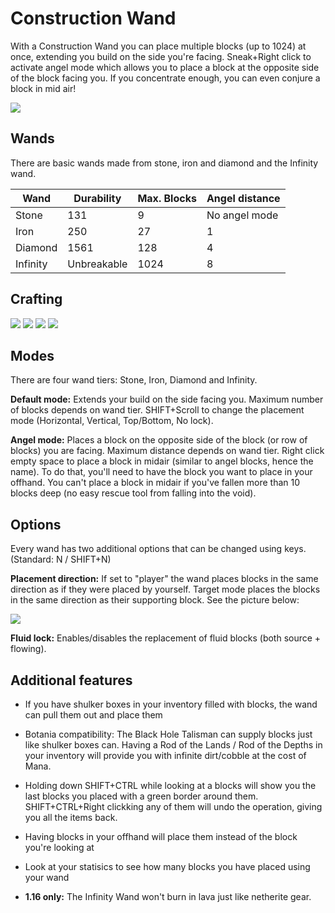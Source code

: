 # Construction Wand
With a Construction Wand you can place multiple blocks (up to 1024) at once, extending you build on the side you're facing.
Sneak+Right click to activate angel mode which allows you to place a block at the opposite side of the block facing you.
If you concentrate enough, you can even conjure a block in mid air!

![](https://raw.githubusercontent.com/Theta-Dev/ConstructionWand/1.15/images/wands.png)

## Wands
There are basic wands made from stone, iron and diamond and the Infinity wand.

| Wand     | Durability  | Max. Blocks | Angel distance |
|----------|-------------|-------------|----------------|
| Stone    | 131         | 9           | No angel mode  |
| Iron     | 250         | 27          | 1              |
| Diamond  | 1561        | 128         | 4              |
| Infinity | Unbreakable | 1024        | 8              |

## Crafting
![](https://raw.githubusercontent.com/Theta-Dev/ConstructionWand/1.15/images/crafting1.png)
![](https://raw.githubusercontent.com/Theta-Dev/ConstructionWand/1.15/images/crafting2.png)
![](https://raw.githubusercontent.com/Theta-Dev/ConstructionWand/1.15/images/crafting3.png)
![](https://raw.githubusercontent.com/Theta-Dev/ConstructionWand/1.15/images/crafting4.png)

## Modes
There are four wand tiers: Stone, Iron, Diamond and Infinity.

**Default mode:** Extends your build on the side facing you. Maximum number of blocks depends on wand tier. SHIFT+Scroll to change the placement mode (Horizontal, Vertical, Top/Bottom, No lock).

**Angel mode:** Places a block on the opposite side of the block (or row of blocks) you are facing. Maximum distance depends on wand tier. Right click empty space to place a block in midair (similar to angel blocks, hence the name). To do that, you'll need to have the block you want to place in your offhand. You can't place a block in midair if you've fallen more than 10 blocks deep (no easy rescue tool from falling into the void).

## Options
Every wand has two additional options that can be changed using keys. (Standard: N / SHIFT+N)

**Placement direction:** If set to "player" the wand places blocks in the same direction as if they were placed by yourself. Target mode places the blocks in the same direction as their supporting block. See the picture below:

![](https://raw.githubusercontent.com/Theta-Dev/ConstructionWand/1.15/images/placedir.png)

**Fluid lock:** Enables/disables the replacement of fluid blocks (both source + flowing).

## Additional features
- If you have shulker boxes in your inventory filled with blocks, the wand can pull them out and place them

- Botania compatibility: The Black Hole Talisman can supply blocks just like shulker boxes can. Having a Rod of the Lands / Rod of the Depths in your inventory will provide you with infinite dirt/cobble at the cost of Mana.

- Holding down SHIFT+CTRL while looking at a blocks will show you the last blocks you placed with a green border around them. SHIFT+CTRL+Right clickking any of them will undo the operation, giving you all the items back.

- Having blocks in your offhand will place them instead of the block you're looking at

- Look at your statisics to see how many blocks you have placed using your wand

- **1.16 only:** The Infinity Wand won't burn in lava just like netherite gear.